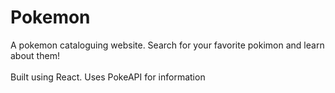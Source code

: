 # Pokemon
A pokemon cataloguing website. Search for your favorite pokimon and learn about them!<br><br>
Built using React. Uses PokeAPI for information
